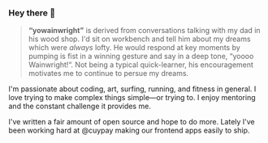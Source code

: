 ### Hey there 👋

> **“yowainwright”** is derived from conversations talking with my dad in his wood shop. I'd sit on workbench and tell him about my dreams which were _always_ lofty. He would respond at key moments by pumping is fist in a winning gesture and say in a deep tone, “yoooo Wainwright!“. Not being a typical quick-learner, his encouragement motivates me to continue to persue my dreams.

I'm passionate about coding, art, surfing, running, and fitness in general. 
I love trying to make complex things simple—or trying to. 
I enjoy mentoring and the constant challenge it provides me. 

I've written a fair amount of open source and hope to do more. Lately I've been working hard at @cuypay making our frontend apps easily to ship.
